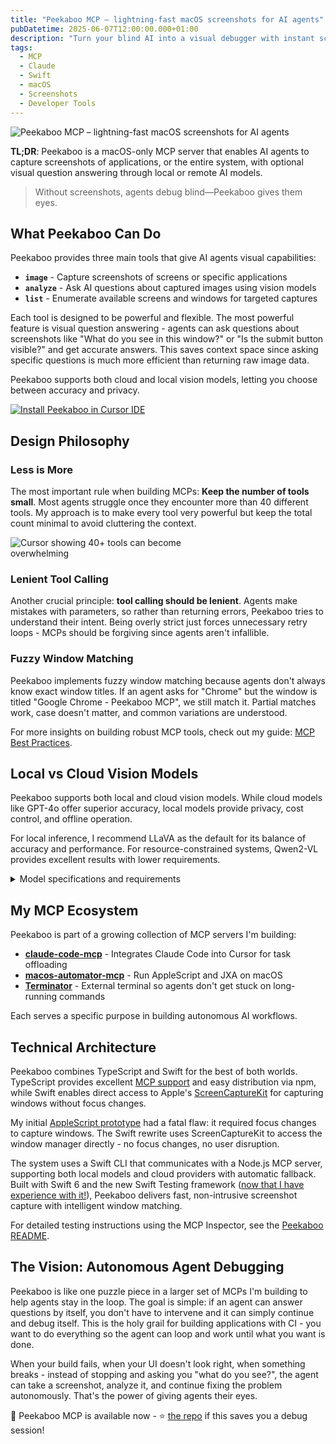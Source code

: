 ```yaml
---
title: "Peekaboo MCP – lightning-fast macOS screenshots for AI agents"
pubDatetime: 2025-06-07T12:00:00.000+01:00
description: "Turn your blind AI into a visual debugger with instant screenshot capture and analysis"
tags:
  - MCP
  - Claude
  - Swift
  - macOS
  - Screenshots
  - Developer Tools
---
```


![Peekaboo MCP – lightning-fast macOS screenshots for AI agents](/assets/img/2025/peekaboo-mcp-lightning-fast-macos-screenshots-for-ai-agents/banner.png)

**TL;DR**: Peekaboo is a macOS-only MCP server that enables AI agents to capture screenshots of applications, or the entire system, with optional visual question answering through local or remote AI models.

> Without screenshots, agents debug blind—Peekaboo gives them eyes.

## What Peekaboo Can Do

Peekaboo provides three main tools that give AI agents visual capabilities:

- **`image`** - Capture screenshots of screens or specific applications
- **`analyze`** - Ask AI questions about captured images using vision models
- **`list`** - Enumerate available screens and windows for targeted captures

Each tool is designed to be powerful and flexible. The most powerful feature is visual question answering - agents can ask questions about screenshots like "What do you see in this window?" or "Is the submit button visible?" and get accurate answers. This saves context space since asking specific questions is much more efficient than returning raw image data.

Peekaboo supports both cloud and local vision models, letting you choose between accuracy and privacy.

<div class="cursor-install-button">
  <a href="cursor://anysphere.cursor-deeplink/mcp/install?name=peekaboo&config=ewogICJjb21tYW5kIjogIm5weCIsCiAgImFyZ3MiOiBbCiAgICAiLXkiLAogICAgIkBzdGVpcGV0ZS9wZWVrYWJvby1tY3AiCiAgXSwKICAiZW52IjogewogICAgIlBFRUtBQk9PX0FJX1BST1ZJREVSUyI6ICJvbGxhbWEvbGxhdmE6bGF0ZXN0IgogIH0KfQ==">
    <img class="dark-theme-img" src="https://cursor.com/deeplink/mcp-install-dark.png" alt="Install Peekaboo in Cursor IDE" />
    <img class="light-theme-img" src="https://cursor.com/deeplink/mcp-install-light.png" alt="Install Peekaboo in Cursor IDE" />
  </a>
</div>

<style>
.prose .cursor-install-button {
  margin: 0.5rem 0 !important;
}
.cursor-install-button a {
  display: inline-block;
  border: none !important;
  box-shadow: none !important;
}
.prose .cursor-install-button img {
  border: none !important;
  box-shadow: none !important;
  max-width: 200px;
  height: auto;
  margin: 0 !important;
}
/* Theme switching */
html[data-theme="light"] .dark-theme-img {
  display: none;
}
html[data-theme="light"] .light-theme-img {
  display: block;
}
html[data-theme="dark"] .dark-theme-img,
html:not([data-theme]) .dark-theme-img {
  display: block;
}
html[data-theme="dark"] .light-theme-img,
html:not([data-theme]) .light-theme-img {
  display: none;
}
</style>

## Design Philosophy

### Less is More

The most important rule when building MCPs: **Keep the number of tools small**. Most agents struggle once they encounter more than 40 different tools. My approach is to make every tool very powerful but keep the total count minimal to avoid cluttering the context.

<img src="/assets/img/2025/peekaboo-mcp-lightning-fast-macos-screenshots-for-ai-agents/cursor-40-tools.png" alt="Cursor showing 40+ tools can become overwhelming" style="max-width: 100%; height: auto;" class="responsive-cursor-tools" />

<style>
@media (min-width: 768px) {
  .responsive-cursor-tools {
    max-width: 70% !important;
  }
}
</style>

### Lenient Tool Calling

Another crucial principle: **tool calling should be lenient**. Agents make mistakes with parameters, so rather than returning errors, Peekaboo tries to understand their intent. Being overly strict just forces unnecessary retry loops - MCPs should be forgiving since agents aren't infallible.

### Fuzzy Window Matching

Peekaboo implements fuzzy window matching because agents don't always know exact window titles. If an agent asks for "Chrome" but the window is titled "Google Chrome - Peekaboo MCP", we still match it. Partial matches work, case doesn't matter, and common variations are understood.

For more insights on building robust MCP tools, check out my guide: [MCP Best Practices](/posts/2025/mcp-best-practices).

## Local vs Cloud Vision Models

Peekaboo supports both local and cloud vision models. While cloud models like GPT-4o offer superior accuracy, local models provide privacy, cost control, and offline operation.

For local inference, I recommend LLaVA as the default for its balance of accuracy and performance. For resource-constrained systems, Qwen2-VL provides excellent results with lower requirements.

<details>
<summary>Model specifications and requirements</summary>

**[LLaVA](https://ollama.com/library/llava) (Large Language and Vision Assistant)**
- `llava:7b` - ~4.5GB download, ~8GB RAM required
- `llava:13b` - ~8GB download, ~16GB RAM required  
- `llava:34b` - ~20GB download, ~40GB RAM required
- Best overall quality for vision tasks

**[Qwen2-VL](https://ollama.com/library/qwen2-vl)**
- `qwen2-vl:7b` - ~4GB download, ~6GB RAM required
- Excellent performance with lower resource requirements
- Ideal for less powerful machines

**Installation:**
```bash
# Install your chosen model
ollama pull llava:latest        # or llava:7b, llava:13b, etc.
ollama pull qwen2-vl:7b        # for resource-constrained systems
```

</details>

## My MCP Ecosystem

Peekaboo is part of a growing collection of MCP servers I'm building:

- **[claude-code-mcp](https://github.com/steipete/claude-code-mcp)** - Integrates Claude Code into Cursor for task offloading
- **[macos-automator-mcp](https://github.com/steipete/macos-automator-mcp)** - Run AppleScript and JXA on macOS  
- **[Terminator](https://github.com/steipete/Terminator)** - External terminal so agents don't get stuck on long-running commands

Each serves a specific purpose in building autonomous AI workflows.

## Technical Architecture

Peekaboo combines TypeScript and Swift for the best of both worlds. TypeScript provides excellent [MCP support](https://github.com/modelcontextprotocol/typescript-sdk) and easy distribution via npm, while Swift enables direct access to Apple's [ScreenCaptureKit](https://developer.apple.com/documentation/screencapturekit) for capturing windows without focus changes.

My initial [AppleScript prototype](https://github.com/steipete/Peekaboo/blob/main/peekaboo.scpt) had a fatal flaw: it required focus changes to capture windows. The Swift rewrite uses ScreenCaptureKit to access the window manager directly - no focus changes, no user disruption.

The system uses a Swift CLI that communicates with a Node.js MCP server, supporting both local models and cloud providers with automatic fallback. Built with Swift 6 and the new Swift Testing framework ([now that I have experience with it!](/posts/migrating-700-tests-to-swift-testing)), Peekaboo delivers fast, non-intrusive screenshot capture with intelligent window matching.

For detailed testing instructions using the MCP Inspector, see the [Peekaboo README](https://github.com/steipete/Peekaboo#testing--debugging).

## The Vision: Autonomous Agent Debugging

Peekaboo is like one puzzle piece in a larger set of MCPs I'm building to help agents stay in the loop. The goal is simple: if an agent can answer questions by itself, you don't have to intervene and it can simply continue and debug itself. This is the holy grail for building applications with CI - you want to do everything so the agent can loop and work until what you want is done.

When your build fails, when your UI doesn't look right, when something breaks - instead of stopping and asking you "what do you see?", the agent can take a screenshot, analyze it, and continue fixing the problem autonomously. That's the power of giving agents their eyes.

👻 Peekaboo MCP is available now - ⭐ [the repo](https://github.com/steipete/Peekaboo) if this saves you a debug session!